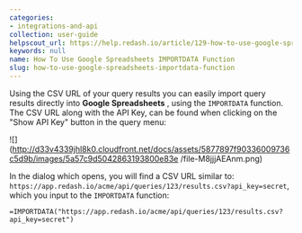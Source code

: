 ```yaml
---
categories:
- integrations-and-api
collection: user-guide
helpscout_url: https://help.redash.io/article/129-how-to-use-google-spreadsheets-importdata-function
keywords: null
name: How To Use Google Spreadsheets IMPORTDATA Function
slug: how-to-use-google-spreadsheets-importdata-function
---
```

Using the CSV URL of your query results you can easily import query results
directly into **Google Spreadsheets** , using the `IMPORTDATA` function. The
CSV URL along with the API Key, can be found when clicking on the "Show API
Key" button in the query menu:

![](http://d33v4339jhl8k0.cloudfront.net/docs/assets/5877897f90336009736c5d9b/images/5a57c9d5042863193800e83e
/file-M8jjjAEAnm.png)

In the dialog which opens, you will find a CSV URL similar to:
`https://app.redash.io/acme/api/queries/123/results.csv?api_key=secret`, which
you input to the `IMPORTDATA` function:

`=IMPORTDATA("https://app.redash.io/acme/api/queries/123/results.csv?api_key=secret")`

